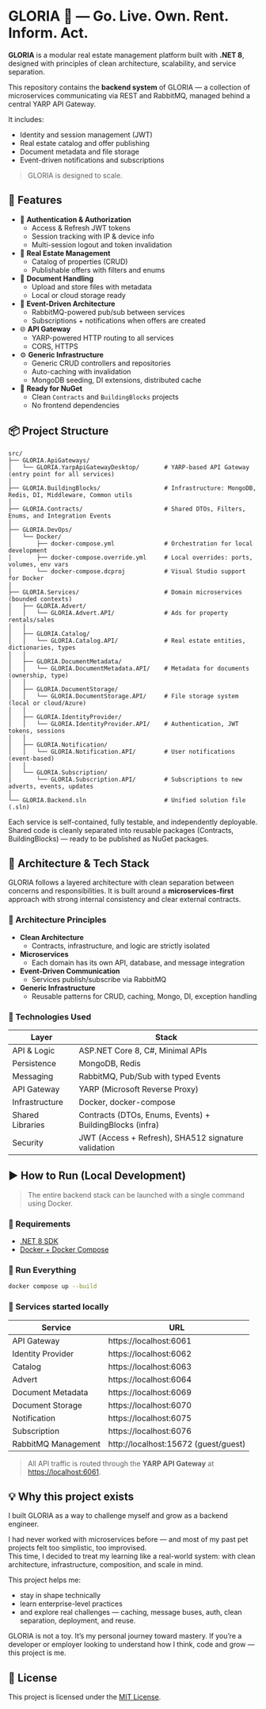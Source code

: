 # GLORIA 🏡 — Go. Live. Own. Rent. Inform. Act.

**GLORIA** is a modular real estate management platform built with **.NET 8**, designed with principles of clean architecture, scalability, and service separation.

This repository contains the **backend system** of GLORIA — a collection of microservices communicating via REST and RabbitMQ, managed behind a central YARP API Gateway.

It includes:
- Identity and session management (JWT)
- Real estate catalog and offer publishing
- Document metadata and file storage
- Event-driven notifications and subscriptions

> GLORIA is designed to scale.


## 🚀 Features

- 🔐 **Authentication & Authorization**
  - Access & Refresh JWT tokens
  - Session tracking with IP & device info
  - Multi-session logout and token invalidation
- 🏢 **Real Estate Management**
  - Catalog of properties (CRUD)
  - Publishable offers with filters and enums
- 📂 **Document Handling**
  - Upload and store files with metadata
  - Local or cloud storage ready
- 🔔 **Event-Driven Architecture**
  - RabbitMQ-powered pub/sub between services
  - Subscriptions + notifications when offers are created
- 🌐 **API Gateway**
  - YARP-powered HTTP routing to all services
  - CORS, HTTPS
- ⚙️ **Generic Infrastructure**
  - Generic CRUD controllers and repositories
  - Auto-caching with invalidation
  - MongoDB seeding, DI extensions, distributed cache
- 🧪 **Ready for NuGet**
  - Clean `Contracts` and `BuildingBlocks` projects
  - No frontend dependencies



## 📦 Project Structure

```text
src/
├── GLORIA.ApiGateways/
│   └── GLORIA.YarpApiGatewayDesktop/       # YARP-based API Gateway (entry point for all services)
│
├── GLORIA.BuildingBlocks/                  # Infrastructure: MongoDB, Redis, DI, Middleware, Common utils
│
├── GLORIA.Contracts/                       # Shared DTOs, Filters, Enums, and Integration Events
│
├── GLORIA.DevOps/
│   └── Docker/
│       ├── docker-compose.yml              # Orchestration for local development
│       ├── docker-compose.override.yml     # Local overrides: ports, volumes, env vars
│       └── docker-compose.dcproj           # Visual Studio support for Docker
│
├── GLORIA.Services/                        # Domain microservices (bounded contexts)
│   ├── GLORIA.Advert/
│   │   └── GLORIA.Advert.API/              # Ads for property rentals/sales
│   │
│   ├── GLORIA.Catalog/
│   │   └── GLORIA.Catalog.API/             # Real estate entities, dictionaries, types
│   │
│   ├── GLORIA.DocumentMetadata/
│   │   └── GLORIA.DocumentMetadata.API/    # Metadata for documents (ownership, type)
│   │
│   ├── GLORIA.DocumentStorage/
│   │   └── GLORIA.DocumentStorage.API/     # File storage system (local or cloud/Azure)
│   │
│   ├── GLORIA.IdentityProvider/
│   │   └── GLORIA.IdentityProvider.API/    # Authentication, JWT tokens, sessions
│   │
│   ├── GLORIA.Notification/
│   │   └── GLORIA.Notification.API/        # User notifications (event-based)
│   │
│   └── GLORIA.Subscription/
│       └── GLORIA.Subscription.API/        # Subscriptions to new adverts, events, updates
│
└── GLORIA.Backend.sln                      # Unified solution file (.sln)
```
Each service is self-contained, fully testable, and independently deployable.
Shared code is cleanly separated into reusable packages (Contracts, BuildingBlocks) — ready to be published as NuGet packages.



## 🧱 Architecture & Tech Stack

GLORIA follows a layered architecture with clean separation between concerns and responsibilities. It is built around a **microservices-first** approach with strong internal consistency and clear external contracts.

### 🧠 Architecture Principles

- **Clean Architecture**
  - Contracts, infrastructure, and logic are strictly isolated
- **Microservices**
  - Each domain has its own API, database, and message integration
- **Event-Driven Communication**
  - Services publish/subscribe via RabbitMQ
- **Generic Infrastructure**
  - Reusable patterns for CRUD, caching, Mongo, DI, exception handling

### 🔧 Technologies Used

| Layer              | Stack                                            |
|-------------------|--------------------------------------------------|
| API & Logic        | ASP.NET Core 8, C#, Minimal APIs                |
| Persistence        | MongoDB, Redis                                  |
| Messaging          | RabbitMQ, Pub/Sub with typed Events             |
| API Gateway        | YARP (Microsoft Reverse Proxy)                  |
| Infrastructure     | Docker, docker-compose                          |
| Shared Libraries   | Contracts (DTOs, Enums, Events) + BuildingBlocks (infra) |
| Security           | JWT (Access + Refresh), SHA512 signature validation |



## ▶️ How to Run (Local Development)

> The entire backend stack can be launched with a single command using Docker.

### 🐳 Requirements

- [.NET 8 SDK](https://dotnet.microsoft.com/en-us/download/dotnet/8.0)
- [Docker + Docker Compose](https://www.docker.com/products/docker-desktop)

### 🚀 Run Everything

```bash
docker compose up --build
```

### 📍 Services started locally

| Service              | URL                                |
|----------------------|------------------------------------|
| API Gateway          | https://localhost:6061             |
| Identity Provider    | https://localhost:6062             |
| Catalog              | https://localhost:6063             |
| Advert               | https://localhost:6064             |
| Document Metadata    | https://localhost:6069             |
| Document Storage     | https://localhost:6070             |
| Notification         | https://localhost:6075             |
| Subscription         | https://localhost:6076             |
| RabbitMQ Management  | http://localhost:15672 (guest/guest) |

> All API traffic is routed through the **YARP API Gateway** at [https://localhost:6061](https://localhost:6061).



## 💡 Why this project exists

I built GLORIA as a way to challenge myself and grow as a backend engineer.

I had never worked with microservices before — and most of my past pet projects felt too simplistic, too improvised.  
This time, I decided to treat my learning like a real-world system: with clean architecture, infrastructure, composition, and scale in mind.

This project helps me:
- stay in shape technically
- learn enterprise-level practices
- and explore real challenges — caching, message buses, auth, clean separation, deployment, and reuse.

GLORIA is not a toy. It’s my personal journey toward mastery.
If you’re a developer or employer looking to understand how I think, code and grow — this project is me.

## 📄 License

This project is licensed under the [MIT License](LICENSE).
